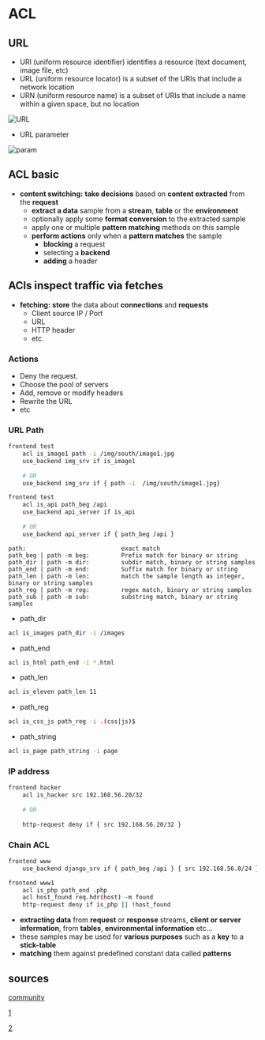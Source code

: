 # ACL

## URL
* URI (uniform resource identifier) identifies a resource (text document, image file, etc)
* URL (uniform resource locator) is a subset of the URIs that include a network location
* URN (uniform resource name) is a subset of URIs that include a name within a given space, but no location

![URL](https://github.com/hojat-gazestani/DevOps/blob/main/haproxy/pictures/03-HAProxy/06-UrlUri.png)

* URL parameter

![param](https://github.com/hojat-gazestani/DevOps/blob/main/haproxy/pictures/03-HAProxy/07-query.png)

## ACL basic
- __content switching:__  __take decisions__ based on __content extracted__ from the __request__
  - __extract a data__ sample from a __stream__, __table__ or the __environment__
  - optionally apply some __format conversion__ to the extracted sample
  - apply one or multiple __pattern matching__ methods on this sample
  - __perform actions__ only when a __pattern matches__ the sample
    - __blocking__ a request
    - selecting a __backend__
    - __adding__ a header


## ACls inspect traffic via fetches

- __fetching:__ __store__ the data about __connections__ and __requests__ 
  - Client source IP / Port
  - URL
  - HTTP header 
  - etc.

### Actions
- Deny the request.
- Choose the pool of servers
- Add, remove or modify headers
- Rewrite the URL
- etc


### URL Path
```bash
frontend test
    acl is_image1 path -i /img/south/image1.jpg
    use_backend img_srv if is_image1
    
    # OR
    use_backend img_srv if { path -i  /img/south/image1.jpg}
```

```bash
frontend test
    acl is_api path_beg /api
    use_backend api_server if is_api
    
    # OR
    use_backend api_server if { path_beg /api }
```

```text
path:                           exact match
path_beg | path -m beg:         Prefix match for binary or string
path_dir | path -m dir:         subdir match, binary or string samples
path_end | path -m end:         Suffix match for binary or string
path_len | path -m len:         match the sample length as integer,  binary or string samples
path_reg | path -m reg:         regex match, binary or string samples
path_sub | path -m sub:         substring match, binary or string samples
```

* path_dir
```bash
acl is_images path_dir -i /images
```

* path_end
```bash
acl is_html path_end -i *.html
```

* path_len
```bash
acl is_eleven path_len 11 
```

* path_reg
```bash
acl is_css_js path_reg -i .(css|js)$ 
```

* path_string
```bash
acl is_page path_string -i page 
```

### IP address

```bash
frontend hacker
    acl is_hacker src 192.168.56.20/32
    
    # OR
    
    http-request deny if { src 192.168.56.20/32 }
```

### Chain ACL
```bash
frontend www
    use_backend django_srv if { path_beg /api } { src 192.168.56.0/24 }

frontend www1
    acl is_php path_end .php
    acl host_found req.hdr(host) -m found
    http-request deny if is_php || !host_found

```

- __extracting data__ from __request__ or __response__ streams, __client or server information__, from __tables__, __environmental information__ etc...
- these samples may be used for __various purposes__ such as a __key__ to a __stick-table__
- __matching__ them against predefined constant data called __patterns__


## sources

[community](https://cbonte.github.io/haproxy-dconv/1.8/configuration.html#7.1)

[1](https://www.haproxy.com/blog/introduction-to-haproxy-acls)

[2](https://www.haproxy.com/documentation/hapee/latest/configuration/acls/syntax/)